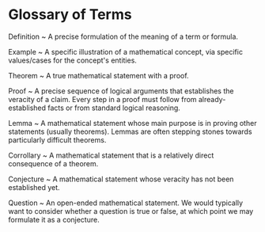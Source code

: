 # Glossary of Terms

Definition
  ~ A precise formulation of the meaning of a term or formula.

Example
  ~ A specific illustration of a mathematical concept, via specific values/cases for the concept's entities.

Theorem
  ~ A true mathematical statement with a proof.

Proof
  ~ A precise sequence of logical arguments that establishes the veracity of a claim. Every step in a proof must follow from already-established facts or from standard logical reasoning.

Lemma
  ~ A mathematical statement whose main purpose is in proving other statements (usually theorems). Lemmas are often stepping stones towards particularly difficult theorems.

Corrollary
  ~ A mathematical statement that is a relatively direct consequence of a theorem.

Conjecture
  ~ A mathematical statement whose veracity has not been established yet.

Question
  ~ An open-ended mathematical statement. We would typically want to consider whether a question is true or false, at which point we may formulate it as a conjecture.
